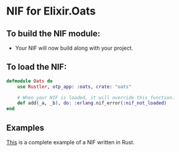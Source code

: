 # NIF for Elixir.Oats

## To build the NIF module:

- Your NIF will now build along with your project.

## To load the NIF:

```elixir
defmodule Oats do
    use Rustler, otp_app: :oats, crate: "oats"

    # When your NIF is loaded, it will override this function.
    def add(_a, _b), do: :erlang.nif_error(:nif_not_loaded)
end
```

## Examples

[This](https://github.com/hansihe/NifIo) is a complete example of a NIF written in Rust.
